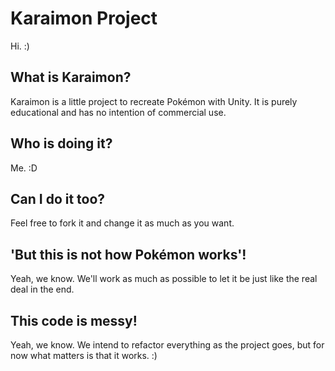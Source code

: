 # Karaimon Project
Hi. :)

## What is Karaimon?
Karaimon is a little project to recreate Pokémon with Unity. It is purely educational and has no intention of commercial use.

## Who is doing it?
Me. :D

## Can I do it too?
Feel free to fork it and change it as much as you want.

## 'But this is not how Pokémon works'!
Yeah, we know. We'll work as much as possible to let it be just like the real deal in the end.

## This code is messy!
Yeah, we know. We intend to refactor everything as the project goes, but for now what matters is that it works. :)
